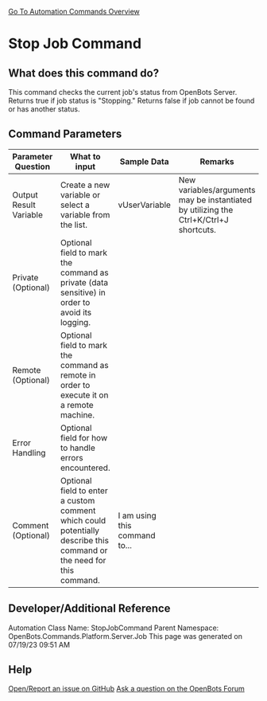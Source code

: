 <!--TITLE: Stop Job Command -->
<!-- SUBTITLE: a command in the Platform Commands\Server\Job group. -->
[Go To Automation Commands Overview](/automation-commands)


# Stop Job Command


## What does this command do?
This command checks the current job's status from OpenBots Server. Returns true if job status is "Stopping." Returns false if job cannot be found or has another status.


## Command Parameters
| Parameter Question   	| What to input  	|  Sample Data 	| Remarks  	|
| ---                    | ---               | ---           | ---       |
|Output Result Variable|Create a new variable or select a variable from the list.|vUserVariable|New variables/arguments may be instantiated by utilizing the Ctrl+K/Ctrl+J shortcuts.|
|Private (Optional)|Optional field to mark the command as private (data sensitive) in order to avoid its logging.|||
|Remote (Optional)|Optional field to mark the command as remote in order to execute it on a remote machine.|||
|Error Handling|Optional field for how to handle errors encountered.|||
|Comment (Optional)|Optional field to enter a custom comment which could potentially describe this command or the need for this command.|I am using this command to...||


## Developer/Additional Reference
Automation Class Name: StopJobCommand
Parent Namespace: OpenBots.Commands.Platform.Server.Job
This page was generated on 07/19/23 09:51 AM


## Help
[Open/Report an issue on GitHub](https://github.com/OpenBotsAI/OpenBots.Studio/issues/new)
[Ask a question on the OpenBots Forum](https://openbots.ai/forums/)
